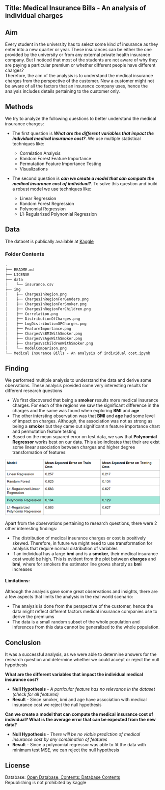 

## Title: Medical Insurance Bills - An analysis of individual charges
## Aim 
Every student in the university has to select some kind of insurance as they enter into a new quarter or year. These insurances can be either the one provided by the university or from any external private health insurance company. But I noticed that most of the students are not aware of why they are paying a particular premium or whether different people have different charges?  
Therefore, the aim of the analysis is to understand the medical insurance charges from the perspective of the customer. Now a customer might not be aware of all the factors that an insurance company uses, hence the analysis includes details pertaining to the customer only. 

## Methods
We try to analyze the following questions to better understand the medical insurance charges:
* The first question is ***What are the different variables that impact the individual medical insurance cost?***. We use multiple statistical techniques like:
  - Correlation Analysis
  - Random Forest Feature Importance
  - Permutation Feature Importance Testing
  - Visualizations

* The second question is ***can we create a model that can compute the medical insurance cost of individual?***. To solve this question and build a robust model we use techniques like:
  - Linear Regression
  - Random Forest Regression
  - Polynomial Regression
  - L1-Regularized Polynomial Regression
  

## Data
The dataset is publically available at [Kaggle](https://www.kaggle.com/mirichoi0218/insurance)

### Folder Contents
```
.
├── README.md
├── LICENSE
├── data
│    └── insurance.csv
├── img
│    ├── ChargesInRegion.png
│    ├── ChargesinRegionForGenders.png
│    ├── ChargesInRegionForSmoker.png
│    ├── ChargesInRegionForChildren.png
│    ├── Correlation.png
│    ├── DistributionOfCharges.png
│    ├── LogDistributionOFCharges.png
│    ├── FeatureImportance.png
│    ├── ChargesVsBMIWithSmoker.png
│    ├── ChargesVsAgeWithSmoker.png
│    ├── ChargesVsChildrenWithSmoker.png
│    └── ModelComparison.png
└── Medical Insurance Bills - An analysis of individual cost.ipynb
```
  
## Finding

We performed multiple analysis to understand the data and derive some obervations. These analysis provided some very interesting results for different research questions
* We first discovered that being a **smoker** results more medical insurance charges. For each of the regions we saw the significant difference in the charges and the same was found when exploring **BMI** and **age**
* The other intersting observation was that **BMI** and **age** had some level of impact on charges. Although, the association was not as strong as being a **smoker** but they came out significant n feature importance chart and permutation feature testing
* Based on the mean squared error on test data, we saw that **Polynomial Regressor** works best on our data. This also indicates that their are exist some linear association between charges and higher degree transformation of features

![Model Comparison](https://github.com/mayurgpt07/data-512-final/blob/master/img/ModelComparison.png)

Apart from the observations pertaining to research questions, there were 2 other interesting findings:
* The distribution of medical insurance charges or cost is positively skewed. Therefore, in future we might need to use transformation for analysis that require normal distribution of variables
* If an individual has a large **bmi** and is a **smoker**, their medical insurance cost would be high. This is evident from the plot between **charges** and **bmi**, where for smokers the estimator line grows sharply as **bmi** increases

#### Limitations:
Although the analysis gave some great observations and insights, there are a few aspects that limits the analysis in the real world scenario:
* The analysis is done from the perspective of the customer, hence the data might reflect different factors medical insurance companies use to derive the premiums
* The data is a small random subset of the whole population and inferences from this data cannot be generalized to the whole population.

## Conclusion
It was a successful analysis, as we were able to determine answers for the research question and determine whether we could accept or reject the null hypothesis

**What are the different variables that impact the individual medical insurance cost?** <br />
- **Null Hypothesis** - *A particular feature has no relevance in the dataset (check for all features)* <br />
- **Result** - Since smoker, bmi and age have association with medical insurance cost we reject the null hypothesis

**Can we create a model that can compute the medical insurance cost of individual? What is the average error that can be expected from the new data?** <br />
- **Null Hypothesis** - *There will be no viable prediction of medical insurance cost by any combination of features* <br />
- **Result** - Since a polynomial regressor was able to fit the data with minimum test MSE, we can reject the null hypothesis

## License
Database: [Open Database, Contents: Database Contents](http://opendatacommons.org/licenses/dbcl/1.0/) <br />
Republishing is not prohibited by kaggle
